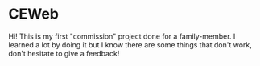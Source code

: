 # CEWeb
Hi! This is my first "commission" project done for a family-member. I learned a lot by doing it but I know there are some things that don't work, don't hesitate to give a feedback!
